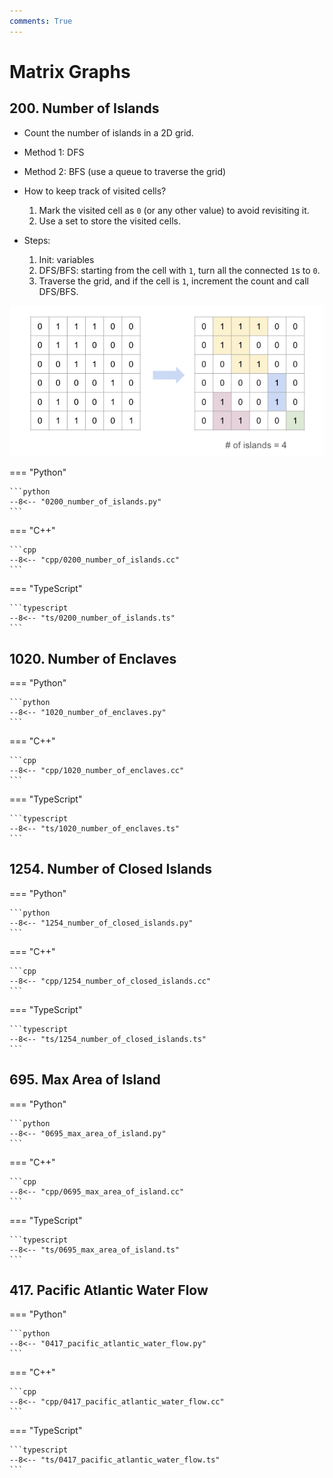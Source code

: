 ```yaml
---
comments: True
---
```


# Matrix Graphs

## 200. Number of Islands

-   Count the number of islands in a 2D grid.
-   Method 1: DFS
-   Method 2: BFS (use a queue to traverse the grid)

-   How to keep track of visited cells?

    1. Mark the visited cell as `0` (or any other value) to avoid revisiting it.
    2. Use a set to store the visited cells.

-   Steps:
    1. Init: variables
    2. DFS/BFS: starting from the cell with `1`, turn all the connected `1`s to `0`.
    3. Traverse the grid, and if the cell is `1`, increment the count and call DFS/BFS.

![0200](../assets/0200.jpg)

=== "Python"

    ```python
    --8<-- "0200_number_of_islands.py"
    ```

=== "C++"

    ```cpp
    --8<-- "cpp/0200_number_of_islands.cc"
    ```

=== "TypeScript"

    ```typescript
    --8<-- "ts/0200_number_of_islands.ts"
    ```

## 1020. Number of Enclaves

=== "Python"

    ```python
    --8<-- "1020_number_of_enclaves.py"
    ```

=== "C++"

    ```cpp
    --8<-- "cpp/1020_number_of_enclaves.cc"
    ```

=== "TypeScript"

    ```typescript
    --8<-- "ts/1020_number_of_enclaves.ts"
    ```

## 1254. Number of Closed Islands

=== "Python"

    ```python
    --8<-- "1254_number_of_closed_islands.py"
    ```

=== "C++"

    ```cpp
    --8<-- "cpp/1254_number_of_closed_islands.cc"
    ```

=== "TypeScript"

    ```typescript
    --8<-- "ts/1254_number_of_closed_islands.ts"
    ```

## 695. Max Area of Island

=== "Python"

    ```python
    --8<-- "0695_max_area_of_island.py"
    ```

=== "C++"

    ```cpp
    --8<-- "cpp/0695_max_area_of_island.cc"
    ```

=== "TypeScript"

    ```typescript
    --8<-- "ts/0695_max_area_of_island.ts"
    ```

## 417. Pacific Atlantic Water Flow

=== "Python"

    ```python
    --8<-- "0417_pacific_atlantic_water_flow.py"
    ```

=== "C++"

    ```cpp
    --8<-- "cpp/0417_pacific_atlantic_water_flow.cc"
    ```

=== "TypeScript"

    ```typescript
    --8<-- "ts/0417_pacific_atlantic_water_flow.ts"
    ```

